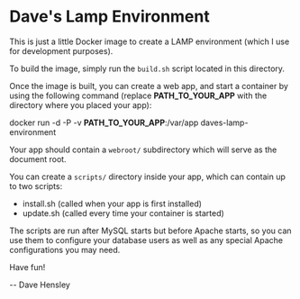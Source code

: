 # Dave's Lamp Environment
This is just a little Docker image to create a LAMP environment (which I use for development purposes).

To build the image, simply run the `build.sh` script located in this directory.

Once the image is built, you can create a web app, and start a container by using the following command (replace **PATH\_TO\_YOUR\_APP** with the directory where you placed your app):

docker run -d -P -v **PATH\_TO\_YOUR\_APP**:/var/app daves-lamp-environment

Your app should contain a `webroot/` subdirectory which will serve as the document root.

You can create a `scripts/` directory inside your app, which can contain up to two scripts:

  - install.sh (called when your app is first installed)
  - update.sh (called every time your container is started)

The scripts are run after MySQL starts but before Apache starts, so you can use them to configure your database users as well as any special Apache configurations you may need.

Have fun!

-- Dave Hensley
